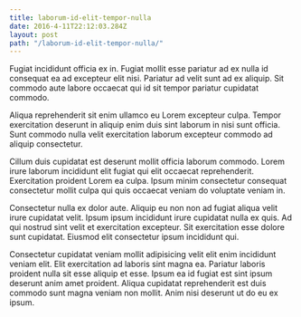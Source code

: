 ```yaml
---
title: laborum-id-elit-tempor-nulla
date: 2016-4-11T22:12:03.284Z
layout: post
path: "/laborum-id-elit-tempor-nulla/"
---
```


Fugiat incididunt officia ex in. Fugiat mollit esse pariatur ad ex nulla id consequat ea ad excepteur elit nisi. Pariatur ad velit sunt ad ex aliquip. Sit commodo aute labore occaecat qui id sit tempor pariatur cupidatat commodo.

Aliqua reprehenderit sit enim ullamco eu Lorem excepteur culpa. Tempor exercitation deserunt in aliquip enim duis sint laborum in nisi sunt officia. Sunt commodo nulla velit exercitation laborum excepteur commodo ad aliquip consectetur.

Cillum duis cupidatat est deserunt mollit officia laborum commodo. Lorem irure laborum incididunt elit fugiat qui elit occaecat reprehenderit. Exercitation proident Lorem ea culpa. Ipsum minim consectetur consequat consectetur mollit culpa qui quis occaecat veniam do voluptate veniam in.

Consectetur nulla ex dolor aute. Aliquip eu non non ad fugiat aliqua velit irure cupidatat velit. Ipsum ipsum incididunt irure cupidatat nulla ex quis. Ad qui nostrud sint velit et exercitation excepteur. Sit exercitation esse dolore sunt cupidatat. Eiusmod elit consectetur ipsum incididunt qui.

Consectetur cupidatat veniam mollit adipisicing velit elit enim incididunt veniam elit. Elit exercitation ad laboris sint magna ea. Pariatur laboris proident nulla sit esse aliquip et esse. Ipsum ea id fugiat est sint ipsum deserunt anim amet proident. Aliqua cupidatat reprehenderit est duis commodo sunt magna veniam non mollit. Anim nisi deserunt ut do eu ex ipsum.